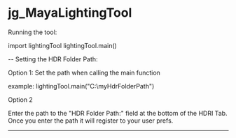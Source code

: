 # jg_MayaLightingTool 

Running the tool:

import lightingTool
lightingTool.main()

-- Setting the HDR Folder Path:

Option 1: Set the path when calling the main function

example: lightingTool.main("C:\myHdrFolderPath")

Option 2

Enter the path to the "HDR Folder Path:" field at the bottom of the HDRI Tab. Once you enter the path it will register to your user prefs. 

----------



